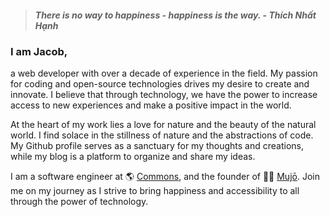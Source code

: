 > ##### There is no way to happiness - happiness is the way. - Thích Nhất Hạnh

### I am Jacob, 

a web developer with over a decade of experience in the field. My passion for coding and open-source technologies drives my desire to create and innovate. I believe that through technology, we have the power to increase access to new experiences and make a positive impact in the world.

At the heart of my work lies a love for nature and the beauty of the natural world. I find solace in the stillness of nature and the abstractions of code. My Github profile serves as a sanctuary for my thoughts and creations, while my blog is a platform to organize and share my ideas.

I am a software engineer at 🌎 [Commons](thecommons.earth), and the founder of 🧘‍♂️ [Mujō](https://getmujo.com). Join me on my journey as I strive to bring happiness and accessibility to all through the power of technology.
